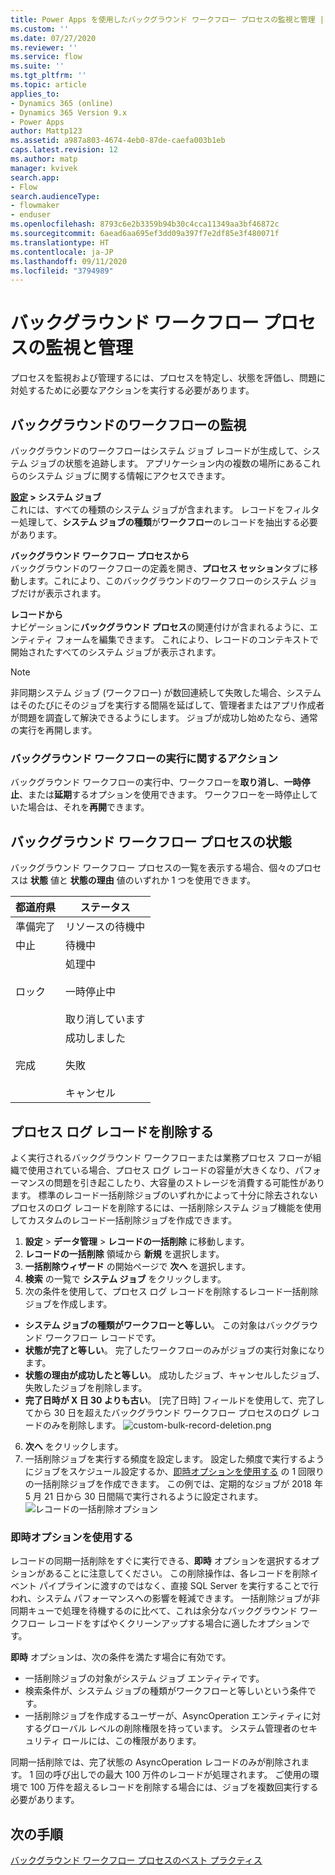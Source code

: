 ```yaml
---
title: Power Apps を使用したバックグラウンド ワークフロー プロセスの監視と管理 | MicrosoftDocs
ms.custom: ''
ms.date: 07/27/2020
ms.reviewer: ''
ms.service: flow
ms.suite: ''
ms.tgt_pltfrm: ''
ms.topic: article
applies_to:
- Dynamics 365 (online)
- Dynamics 365 Version 9.x
- Power Apps
author: Mattp123
ms.assetid: a987a803-4674-4eb0-87de-caefa003b1eb
caps.latest.revision: 12
ms.author: matp
manager: kvivek
search.app:
- Flow
search.audienceType:
- flowmaker
- enduser
ms.openlocfilehash: 8793c6e2b3359b94b30c4cca11349aa3bf46872c
ms.sourcegitcommit: 6aead6aa695ef3dd09a397f7e2df85e3f480071f
ms.translationtype: HT
ms.contentlocale: ja-JP
ms.lasthandoff: 09/11/2020
ms.locfileid: "3794989"
---
```

# <a name="monitor-and-manage-background-workflow-processes"></a>バックグラウンド ワークフロー プロセスの監視と管理


プロセスを監視および管理するには、プロセスを特定し、状態を評価し、問題に対処するために必要なアクションを実行する必要があります。  
  
<a name="BKMK_MonitorAsyncWorkflows"></a>   
## <a name="monitoring-background-workflows"></a>バックグラウンドのワークフローの監視  
 バックグラウンドのワークフローはシステム ジョブ レコードが生成して、システム ジョブの状態を追跡します。 アプリケーション内の複数の場所にあるこれらのシステム ジョブに関する情報にアクセスできます。  
  
 **[設定](/powerapps/maker/model-driven-apps/advanced-navigation#settings) > システム ジョブ**  
 これには、すべての種類のシステム ジョブが含まれます。 レコードをフィルター処理して、**システム ジョブの種類**が**ワークフロー**のレコードを抽出する必要があります。  
  
 **バックグラウンド ワークフロー プロセスから**  
 バックグラウンドのワークフローの定義を開き、**プロセス セッション**タブに移動します。これにより、このバックグラウンドのワークフローのシステム ジョブだけが表示されます。  
  
 **レコードから**  
 ナビゲーションに**バックグラウンド プロセス**の関連付けが含まれるように、エンティティ フォームを編集できます。 これにより、レコードのコンテキストで開始されたすべてのシステム ジョブが表示されます。  
  
> [!NOTE]
>  非同期システム ジョブ (ワークフロー) が数回連続して失敗した場合、システムはそのたびにそのジョブを実行する間隔を延ばして、管理者またはアプリ作成者が問題を調査して解決できるようにします。 ジョブが成功し始めたなら、通常の実行を再開します。  
  
<a name="BKMK_ActionsOnRunningWorkflows"></a>   
### <a name="actions-on-running-background-workflows"></a>バックグラウンド ワークフローの実行に関するアクション  
 バックグラウンド ワークフローの実行中、ワークフローを**取り消し**、**一時停止**、または**延期**するオプションを使用できます。 ワークフローを一時停止していた場合は、それを**再開**できます。  
  
<a name="BKMK_StatusOfWorkflowProcesses"></a>   
## <a name="status-of-background-workflow-processes"></a>バックグラウンド ワークフロー プロセスの状態  
 バックグラウンド ワークフロー プロセスの一覧を表示する場合、個々のプロセスは **状態** 値と **状態の理由** 値のいずれか 1 つを使用できます。  
  
|都道府県|ステータス|  
|-----------|-------------------|  
|準備完了|リソースの待機中|  
|中止|待機中|  
|ロック|処理中<br /><br /> 一時停止中<br /><br /> 取り消しています|  
|完成|成功しました<br /><br /> 失敗<br /><br /> キャンセル|  

## <a name="deleting-process-log-records"></a>プロセス ログ レコードを削除する

よく実行されるバックグラウンド ワークフローまたは業務プロセス フローが組織で使用されている場合、プロセス ログ レコードの容量が大きくなり、パフォーマンスの問題を引き起こしたり、大容量のストレージを消費する可能性があります。 標準のレコード一括削除ジョブのいずれかによって十分に除去されないプロセスのログ レコードを削除するには、一括削除システム ジョブ機能を使用してカスタムのレコード一括削除ジョブを作成できます。

1. **設定** > **データ管理** > **レコードの一括削除** に移動します。
2. **レコードの一括削除** 領域から **新規** を選択します。 
3. **一括削除ウィザード** の開始ページで **次へ** を選択します。
4. **検索** の一覧で **システム ジョブ** をクリックします。
5. 次の条件を使用して、プロセス ログ レコードを削除するレコード一括削除ジョブを作成します。 
 - **システム ジョブの種類がワークフローと等しい**。 この対象はバックグラウンド ワークフロー レコードです。 
 - **状態が完了と等しい**。 完了したワークフローのみがジョブの実行対象になります。
 - **状態の理由が成功したと等しい**。 成功したジョブ、キャンセルしたジョブ、失敗したジョブを削除します。
 - **完了日時が X 日 30 よりも古い**。 [完了日時] フィールドを使用して、完了してから 30 日を超えたバックグラウンド ワークフロー プロセスのログ レコードのみを削除します。
 ![custom-bulk-record-deletion.png](media/custom-bulk-record-deletion.png)
6. **次へ** をクリックします。
7. 一括削除ジョブを実行する頻度を設定します。 設定した頻度で実行するようにジョブをスケジュール設定するか、[即時オプションを使用する](#using-the-immediately-option) の 1 回限りの一括削除ジョブを作成できます。 この例では、定期的なジョブが 2018 年 5 月 21 日から 30 日間隔で実行されるように設定されます。 
![レコードの一括削除オプション](media/custom-bulk-record-delete-options.png)

### <a name="using-the-immediately-option"></a>即時オプションを使用する

レコードの同期一括削除をすぐに実行できる、**即時** オプションを選択するオプションがあることに注意してください。 この削除操作は、各レコードを削除イベント パイプラインに渡すのではなく、直接 SQL Server を実行することで行われ、システム パフォーマンスへの影響を軽減できます。 一括削除ジョブが非同期キューで処理を待機するのに比べて、これは余分なバックグラウンド ワークフロー レコードをすばやくクリーンアップする場合に適したオプションです。 

**即時** オプションは、次の条件を満たす場合に有効です。 
- 一括削除ジョブの対象がシステム ジョブ エンティティです。
- 検索条件が、システム ジョブの種類がワークフローと等しいという条件です。 
- 一括削除ジョブを作成するユーザーが、AsyncOperation エンティティに対するグローバル レベルの削除権限を持っています。 システム管理者のセキュリティ ロールには、この権限があります。  

同期一括削除では、完了状態の AsyncOperation レコードのみが削除されます。 1 回の呼び出しでの最大 100 万件のレコードが処理されます。 ご使用の環境で 100 万件を超えるレコードを削除する場合には、ジョブを複数回実行する必要があります。  
  
## <a name="next-steps"></a>次の手順   
 [バックグラウンド ワークフロー プロセスのベスト プラクティス](best-practices-workflow-processes.md) <br />

